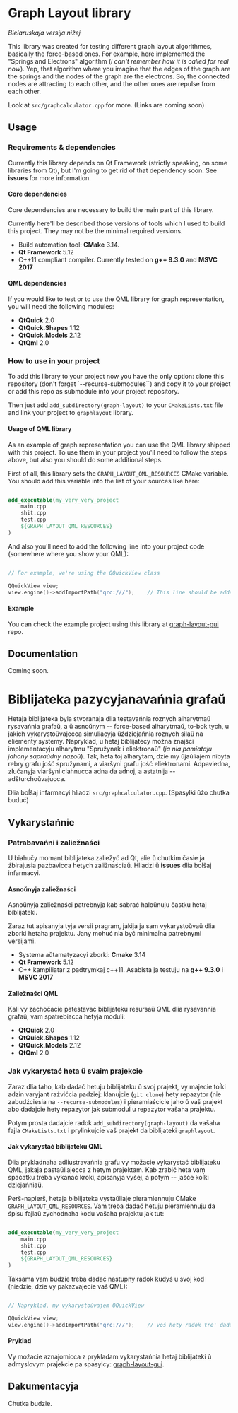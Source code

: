 # Graph Layout library

*Bielaruskaja versija nižej*

This library was created for testing different graph layout algorithmes,
basically the force-based ones. For example, here implemented the
"Springs and Electrons" algorithm (*i can't remember how it is called for real
now*). Yep, that algorithm where you imagine that the edges of the graph are
the springs and the nodes of the graph are the electrons. So, the connected
nodes are attracting to each other, and the other ones are repulse from each other.

Look at `src/graphcalculator.cpp` for more. (Links are coming soon)

## Usage

### Requirements & dependencies

Currently this library depends on Qt Framework (strictly speaking, on some
libraries from Qt), but I'm going to get rid of that dependency soon. See
**issues** for more information.

#### Core dependencies

Core dependencies are necessary to build the main part of this library.

Currently here'll be described those versions of tools which I used to build
this project. They may not be the minimal required versions.

* Build automation tool: **CMake** 3.14.
* **Qt Framework** 5.12
* C++11 compliant compiler. Currently tested on **g++ 9.3.0** and **MSVC 2017**

#### QML dependencies

If you would like to test or to use the QML library for graph representation,
you will need the following modules:

* **QtQuick** 2.0
* **QtQuick.Shapes** 1.12
* **QtQuick.Models** 2.12
* **QtQml** 2.0

### How to use in your project

To add this library to your project now you have the only option: clone this
repository (don't forget `--recurse-submodules``) and copy it to your project
or add this repo as submodule into your project repository.

Then just add `add_subdirectory(graph-layout)` to your `CMakeLists.txt` file
and link your project to `graphlayout` library.

#### Usage of QML library

As an example of graph representation you can use the QML library shipped with
this project. To use them in your project you'll need to follow the steps above,
but also you should do some additional steps.

First of all, this library sets the `GRAPH_LAYOUT_QML_RESOURCES` CMake variable.
You should add this variable into the list of your sources like here:

```cmake

add_executable(my_very_very_project
	main.cpp
	shit.cpp
	test.cpp
	${GRAPH_LAYOUT_QML_RESOURCES}
)
```

And also you'll need to add the following line into your project code (somewhere
where you show your QML):

```cpp

// For example, we're using the QQuickView class

QQuickView view;
view.engine()->addImportPath("qrc:///");	// This line should be added
```

#### Example

You can check the example project using this library at [graph-layout-gui](https://github.com/Kickoman/graph-layout-gui/) repo.

## Documentation

Coming soon.

# Biblijateka pazycyjanavańnia grafaŭ

Hetaja biblijateka byla stvoranaja dlia testavańnia roznych alharytmaŭ
rysavańnia grafaŭ, a ŭ asnoŭnym -- force-based alharytmaŭ, to-bok tych,
u jakich vykarystoŭvajecca simuliacyja ŭździejańnia roznych silaŭ na
eliementy systemy. Napryklad, u hetaj biblijatecy možna znajści
implementacyju alharytmu "Spružynak i eliektronaŭ" (*ja nia pamiataju
jahony sapraŭdny nazoŭ*). Tak, heta toj alharytam, dzie my ŭjaŭliajem
nibyta rebry grafu jość spružynami, a viaršyni grafu jość eliektronami.
Adpaviedna, zlučanyja viaršyni ciahnucca adna da adnoj, a astatnija --
adšturchoŭvajucca.

Dlia boĺšaj infarmacyi hliadzi `src/graphcalculator.cpp`. (Spasylki ŭžo chutka buduć)

## Vykarystańnie

### Patrabavańni i zaliežnaści

U biahučy momant biblijateka zaliežyć ad Qt, alie ŭ chutkim časie ja
źbirajusia pazbavicca hetych zaližnaściaŭ. Hliadzi ŭ **issues** dlia
boĺšaj infarmacyi.

#### Asnoŭnyja zaliežnaści

Asnoŭnyja zaliežnaści patrebnyja kab sabrać haloŭnuju častku hetaj
biblijateki.

Zaraz tut apisanyja tyja versii pragram, jakija ja sam vykarystoŭvaŭ
dlia zborki hetaha prajektu. Jany mohuć nia być minimaĺna patrebnymi
versijami.

* Systema aŭtamatyzacyi zborki: **Cmake** 3.14
* **Qt Framework** 5.12
* C++ kampiliatar z padtrymkaj c++11. Asabista ja testuju na **g++ 9.3.0** i **MSVC 2017**

#### Zaliežnaści QML

Kali vy zachočacie patestavać biblijateku resursaŭ QML dlia rysavańnia
grafaŭ, vam spatrebiacca hetyja moduli:

* **QtQuick** 2.0
* **QtQuick.Shapes** 1.12
* **QtQuick.Models** 2.12
* **QtQml** 2.0

### Jak vykarystać heta ŭ svaim prajekcie

Zaraz dlia taho, kab dadać hetuju biblijateku ŭ svoj prajekt, vy
majecie toĺki adzin varyjant raźvićcia padziej: klanujcie (`git clone`)
hety repazytor (nie zabudźciesia na `--recurse-submodules`) i pieramiaścicie
jaho ŭ vaš prajekt abo dadajcie hety repazytor jak submoduĺ u repazytor
vašaha prajektu.

Potym prosta dadajcie radok `add_subdirectory(graph-layout)` da vašaha
fajla `CMakeLists.txt` i prylinkujcie vaš prajekt da biblijateki
`graphlayout`.

#### Jak vykarystać biblijateku QML

Dlia prykladnaha adliustravańnia grafu vy možacie vykarystać biblijateku
QML, jakaja pastaŭliajecca z hetym prajektam. Kab zrabić heta vam
spačatku treba vykanać kroki, apisanyja vyšej, a potym -- jašče koĺki dziejańniaŭ.

Perš-napierš, hetaja biblijateka vystaŭliaje pieramiennuju CMake `GRAPH_LAYOUT_QML_RESOURCES`.
Vam treba dadać hetuju pieramiennuju da śpisu fajlaŭ zychodnaha kodu vašaha prajektu jak tut:

```cmake

add_executable(my_very_very_project
    main.cpp
    shit.cpp
    test.cpp
    ${GRAPH_LAYOUT_QML_RESOURCES}
)
```

Taksama vam budzie treba dadać nastupny radok kudyś u svoj kod (niedzie,
dzie vy pakazvajecie vaš QML):

```cpp

// Napryklad, my vykarystoŭvajem QQuickView

QQuickView view;
view.engine()->addImportPath("qrc:///");	// voś hety radok tre' dadać
```

#### Pryklad

Vy možacie aznajomicca z prykladam vykarystańnia hetaj biblijateki ŭ
admyslovym prajekcie pa spasylcy: [graph-layout-gui](https://github.com/Kickoman/graph-layout.gui/).

## Dakumentacyja

Chutka budzie.
